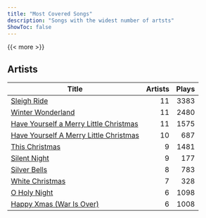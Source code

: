 ```yaml
---
title: "Most Covered Songs"
description: "Songs with the widest number of artsts"
ShowToc: false
---
```


{{< more >}}

## Artists
Title | Artists | Plays 
----- | ------: | -----: 
[Sleigh Ride](/songs/sleigh-ride) | 11 | 3383
[Winter Wonderland](/songs/winter-wonderland) | 11 | 2480
[Have Yourself a Merry Little Christmas](/songs/have-yourself-a-merry-little-christmas) | 11 | 1575
[Have Yourself A Merry Little Christmas](/songs/have-yourself-a-merry-little-christmas) | 10 | 687
[This Christmas](/songs/this-christmas) | 9 | 1481
[Silent Night](/songs/silent-night) | 9 | 177
[Silver Bells](/songs/silver-bells) | 8 | 783
[White Christmas](/songs/white-christmas) | 7 | 328
[O Holy Night](/songs/o-holy-night) | 6 | 1098
[Happy Xmas (War Is Over)](/songs/happy-xmas-war-is-over) | 6 | 1008

